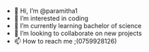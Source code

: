 - 👋 Hi, I’m @paramitha1
- 👀 I’m interested in coding 
- 🌱 I’m currently learning bachelor of science 
- 💞️ I’m looking to collaborate on new projects 
- 📫 How to reach me ;(0759928126)

<!---
paramitha1/paramitha1 is a ✨ special ✨ repository because its `README.md` (this file) appears on your GitHub profile.
You can click the Preview link to take a look at your changes.
--->
